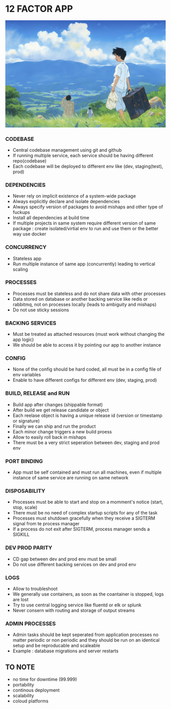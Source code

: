 # 12 FACTOR APP

![](ZZZ/ZZZ.jpg) 

### CODEBASE
* Central codebase management using git and github
* If running multiple service, each service should be having different repo(codebase)
* Each codebase will be deployed to different env like (dev, staging(test), prod)

### DEPENDENCIES
* Never rely on implicit existence of a system-wide package
* Always explicitly declare and isolate dependencies
* Always specify version of packages to avoid mishaps and other type of fuckups
* Install all dependencies at build time
* If multiple projects in same system require different version of same package : create isolated/virtial env to run and use them or the better way use docker

### CONCURRENCY
* Stateless app 
* Run multiple instance of same app (concurrently) leading to vertical scaling

### PROCESSES
* Processes must be stateless and do not share data with other processes
* Data stored on database or another backing service like redis or rabbitmq, not on processes locally (leads to ambiguity and mishaps)
* Do not use sticky sessions

### BACKING SERVICES
* Must be treated as attached resources (must work without changing the app logic)
* We should be able to access it by pointing our app to another instance

### CONFIG
* None of the config should be hard coded, all must be in a config file of env variables
* Enable to have different configs for different env (dev, staging, prod)

### BUILD, RELEASE and RUN
* Build app after changes (shippable format)
* After build we get release candidate or object
* Each reelase object is having a unique release id (version or timestamp or signature)
* Finally we can ship and run the product
* Each minor change triggers a new build proess
* Allow to easily roll back in mishaps
* There must be a very strict seperation between dev, staging and prod env

### PORT BINDING
* App must be self contained and must run all machines, even if multiple instance of same service are running on same network

### DISPOSABILITY
* Processes must be able to start and stop on a momment's notice (start, stop, scale)
* There must be no need of complex startup scripts for any of the task
* Processes must shutdown gracefully when they receive a SIGTERM signal from te process manager
* If a process do not exit after SIGTERM, process manager sends a SIGKILL

### DEV PROD PARITY
* CD gap between dev and prod env must be small
* Do not use different backing services on dev and prod env

### LOGS
* Allow to troubleshoot
* We generally use containers, as soon as the coantainer is stopped, logs are lost 
* Try to use central logging service like fluentd or elk or splunk
* Never consern with routing and storage of output streams

### ADMIN PROCESSES
* Admin tasks should be kept seperated from application processes no matter periodic or non periodic and they should be run on an identical setup and be reproducable and scaleable
* Example : database migrations and server restarts

## TO NOTE
* no time for downtime (99.999)
* portability
* continous deployment
* scalability
* coloud platforms



